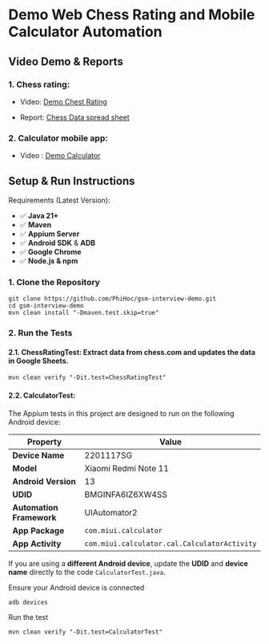 # Demo Web Chess Rating and Mobile Calculator Automation
## Video Demo & Reports
### 1. Chess rating:
- Video: [Demo Chest Rating](https://drive.google.com/file/d/1FHY3ecAVgYyG1qeHDgRdVYC6LIug7S7p/view?usp=sharing)

- Report: [Chess Data spread sheet](https://docs.google.com/spreadsheets/d/1hzFfM3qhEX5RC5ZLDk9Fb4S8ijfx1iLEErdhnWOJPaQ/edit?gid=1526660525#gid=1526660525)
### 2. Calculator mobile app:
- Video : [Demo Calculator](https://drive.google.com/file/d/1X_FQE1B8rnH5AWZCYaSaXDa-ZMZqG6_B/view?usp=sharing)
## Setup & Run Instructions
Requirements (Latest Version):
- ✅ **Java 21+** 
- ✅ **Maven**
- ✅ **Appium Server** 
- ✅ **Android SDK** & **ADB** 
- ✅ **Google Chrome** 
- ✅ **Node.js & npm**
### 1. Clone the Repository
```
git clone https://github.com/PhiHoc/gsm-interview-demo.git
cd gsm-interview-demo
mvn clean install "-Dmaven.test.skip=true"
```
### 2. Run the Tests
#### 2.1. ChessRatingTest: **Extract data from chess.com** and updates the data in **Google Sheets**.
```
mvn clean verify "-Dit.test=ChessRatingTest"
```
#### 2.2. CalculatorTest:
The Appium tests in this project are designed to run on the following Android device:

| Property       | Value                 |
|---------------|-----------------------|
| **Device Name** | 2201117SG |
| **Model**       | Xiaomi Redmi Note 11 |
| **Android Version** | 13 |
| **UDID**        | BMGINFA6IZ6XW4SS |
| **Automation Framework** | UIAutomator2 |
| **App Package** | `com.miui.calculator` |
| **App Activity** | `com.miui.calculator.cal.CalculatorActivity` |

If you are using a **different Android device**, update the **UDID** and **device name** directly to the code `CalculatorTest.java`.

Ensure your Android device is connected
```
adb devices
```
Run the test
```
mvn clean verify "-Dit.test=CalculatorTest"  
```

